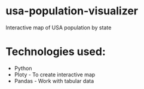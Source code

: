 # usa-population-visualizer

Interactive map of USA population by state

# Technologies used:

- Python
- Ploty - To create interactive map
- Pandas - Work with tabular data
